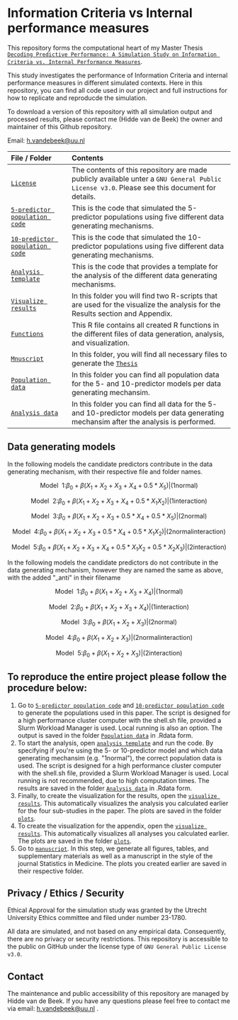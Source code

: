 # Information Criteria vs Internal performance measures
This repository forms the computational heart of my Master Thesis <br>
[`Decoding Predictive Performance: A Simulation Study on Information Criteria vs. Internal Performance Measures`](./docs/Thesis_Manuscript/Thesis-Manuscript.pdf). 

This study investigates the performance of Information Criteria and internal performance measures in different simulated contexts. Here in this repository, you can find all code used in our project and full instructions for how to replicate and reproducde the simulation.

To download a version of this repository with all simulation output and processed results, please contact me (Hidde van de Beek) the owner and maintainer of this Github repository. 

Email: h.vandebeek@uu.nl

| File / Folder                              | Contents                                                         |
| :----------------------------------------- | :--------------------------------------------------------------- |
| [`License`](./LICENSE)                     | The contents of this repository are made publicly available unter a `GNU General Public License v3.0`. Please see this document for details. |
| [`5-predictor population code`](./scripts/hpc/generate_data_5predictors.R) | This is the code that simulated the 5-predictor populations using five different data generating mechanisms. |
| [`10-predictor population code`](./scripts/hpc/generate_data_10predictors.R) | This is the code that simulated the 10-predictor populations using five different data generating mechanisms. |
| [`Analysis template`](scripts/hpc/execute_analysis_template.R) | This is the code that provides a template for the analysis of the different data generating mechanisms. |
| [`Visualize results`](./scripts/own_device) | In this folder you will find two R-scripts that are used for the visualize the analysis for the Results section and Appendix.|
| [`Functions`](./scripts/shared/functions.R) | This R file contains all created R functions in the different files of data generation, analysis, and visualization.|
| [`Mnuscript`](./docs/Thesis_Manuscript) | In this folder, you will find all necessary files to generate the [`Thesis`](./docs/Thesis_Manuscript/Thesis-Manuscript.pdf)|
| [`Population data`](./data/datasets/full_data) | In this folder you can find all population data for the 5- and 10-predictor models per data generating mechansim. |
| [`Analysis data`](./data/analysis) | In this folder you can find all data for the 5- and 10-predictor models per data generating mechansim after the analysis is performed. |


## Data generating models
In the following models the candidate predictors contribute in the data generating mechanism, with their respective file and folder names. 
```math
\mathrm{Model \ \  1:} \beta_0 + \beta(X_1 + X_2 + X_3 + X_4 + 0.5*X_5) | \mathrm{(1normal)}
```
```math
\mathrm{Model \ \  2:} \beta_0 + \beta(X_1 + X_2 + X_3 + X_4 + 0.5*X_1X_2) | \mathrm{(1interaction)}
```
```math
\mathrm{Model \ \  3:} \beta_0 + \beta(X_1 + X_2 + X_3 + 0.5*X_4 + 0.5*X_5) | \mathrm{(2normal)}
```
```math
\mathrm{Model \ \  4:} \beta_0 + \beta(X_1 + X_2 + X_3 + 0.5*X_4 + 0.5*X_1X_2) | \mathrm{(2normalinteraction)}
```
```math
\mathrm{Model \ \  5:} \beta_0 + \beta(X_1 + X_2 + X_3 + X_4 + 0.5*X_1X_2 + 0.5*X_2X_3) | \mathrm{(2interaction)}
```

In the following models the candidate predictors do not contribute in the data generating mechanism, however they are named the same as above, with the added "_anti" in their filename
```math
\mathrm{Model \ \  1:} \beta_0 + \beta(X_1 + X_2 + X_3 + X_4) | \mathrm{(1normal)}
```
```math
\mathrm{Model \ \  2:} \beta_0 + \beta(X_1 + X_2 + X_3 + X_4) | \mathrm{(1interaction)}
```
```math
\mathrm{Model \ \  3:} \beta_0 + \beta(X_1 + X_2 + X_3) | \mathrm{(2normal)}
```
```math
\mathrm{Model \ \  4:} \beta_0 + \beta(X_1 + X_2 + X_3) | \mathrm{(2normalinteraction)}
```
```math
\mathrm{Model \ \  5:} \beta_0 + \beta(X_1 + X_2 + X_3) | \mathrm{(2interaction)}
```


## To reproduce the entire project please follow the procedure below:
1. Go to [`5-predictor population code`](./scripts/hpc/generate_data_5predictors.R) and [`10-predictor population code`](./scripts/hpc/generate_data_10predictors.R) to generate the populations used in this paper. The script is designed for a high performance cluster computer with the shell.sh file, provided a Slurm Workload Manager is used. Local running is also an option. The output is saved in the folder [`Population data`](./data/full_data) in .Rdata form.
5. To start the analysis, open [`analysis template`](scripts/hpc/execute_analysis_template.R) and run the code. By specifying if you're using the 5- or 10-predictor model and which data generating mechansim (e.g. "1normal"), the correct population data is used. The script is designed for a high performance cluster computer with the shell.sh file, provided a Slurm Workload Manager is used. Local running is not recommended, due  to high computation times. The results are saved in the folder [`Analysis data`](./data/analysis) in .Rdata form. 
6. Finally, to create the visualization for the results, open the [`visualize results`](./scripts/own_device/Plots_results.Rmd). This automatically visualizes the analysis you calculated earlier for the four sub-studies in the paper. The plots are saved in the folder [`plots`](./docs/Thesis_Manuscript/plot/results).
7. To create the visualization for the appendix, open the [`visualize results`](./scripts/own_device/Plots_appendix.Rmd). This automatically visualizes all analyses you calculated earlier. The plots are saved in the folder [`plots`](./docs/Thesis_Manuscript/plot/appendix).  
8. Go to [`manuscript`](./docs/Thesis_Manuscript). In this step, we generate all figures, tables, and supplementary materials as well as a manuscript in the style of the journal Statistics in Medicine. The plots you created earlier are saved in their respective folder.

## Privacy / Ethics / Security
Ethical Approval for the simulation study was granted by the Utrecht University Ethics committee and filed under number 23-1780.

All data are simulated, and not based on any empirical data.  Consequently, there are no privacy or security restrictions. This repository is accessible to the public on GitHub under the license type of `GNU General Public License v3.0`.


## Contact 
The maintenance and public accessibility of this repository are managed by Hidde van de Beek. If you have any questions please feel free to contact me via email: h.vandebeek@uu.nl .

